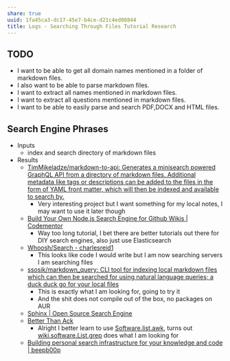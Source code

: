 ```yaml
---
share: true
uuid: 1fa45ca3-dc17-45e7-b4ce-d21c4ed08844
title: Logs - Searching Through Files Tutorial Research
---
```

## TODO
* I want to be able to get all domain names mentioned in a folder of markdown files.
* I also want to be able to parse markdown files.
* I want to extract all names mentioned in markdown files.
* I want to extract all questions mentioned in markdown files.
* I want to be able to easily parse and search PDF,DOCX and HTML files.

## Search Engine Phrases

* Inputs
  * index and search directory of markdown files
* Results
  * [TimMikeladze/markdown-to-api: Generates a minisearch powered GraphQL API from a directory of markdown files. Additional metadata like tags or descriptions can be added to the files in the form of YAML front matter, which will then be indexed and available to search by.](https://github.com/TimMikeladze/markdown-to-api)
    * Very interesting project but I want something for my local notes, I may want to use it later though
  * [Build Your Own Node.js Search Engine for Github Wikis | Codementor](https://www.codementor.io/@rudolfolah/node-js-search-engine-github-s2gh0sfl8)
    * Way too long tutorial, I bet there are better tutorials out there for DIY search engines, also just use Elasticsearch
  * [Whoosh/Search - charlesreid1](https://charlesreid1.com/wiki/Whoosh/Search)
    * This looks like code I would write but I am now searching servers I am searching files
  * [ssosik/markdown\_query: CLI tool for indexing local markdown files which can then be searched for using natural language queries; a duck duck go for your local files](https://github.com/ssosik/markdown_query)
    * This is exactly what I am looking for, going to try it
    * And the shit does not compile out of the box, no packages on AUR
  * [Sphinx | Open Source Search Engine](http://sphinxsearch.com/)
  * [Better Than Ack](http://betterthanack.com/)
    * Alright I better learn to use [Software.list.awk](/undefined), turns out [wiki.software.List.grep](/undefined) does what I am looking for
  * [Building personal search infrastructure for your knowledge and code | beepb00p](https://beepb00p.xyz/pkm-search.html)